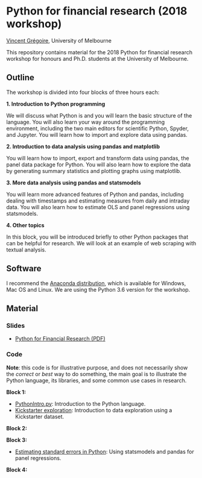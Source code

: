 # Python for financial research (2018 workshop)

[Vincent Grégoire](http://www.vincentgregoire.com), University of Melbourne

This repository contains material for the 2018 Python for financial research workshop for honours and Ph.D. students at the University of Melbourne.

## Outline

The workshop is divided into four blocks of three hours each:

**1. Introduction to Python programming**

We will discuss what Python is and you will learn the basic structure of the
language. You will also learn your way around the programming environment,
including the two main editors for scientific Python, Spyder, and Jupyter.
You will learn how to import and explore data using pandas.

**2.    Introduction to data analysis using pandas and matplotlib**

You will learn how to import, export and transform data using pandas, the
panel data package for Python. You will also learn how to explore the data
by generating summary statistics and plotting graphs using matplotlib.

**3.    More data analysis using pandas and statsmodels**

You will learn more advanced features of Python and pandas, including dealing
with timestamps and estimating measures from daily and intraday data. You
will also learn how to estimate OLS and panel regressions using statsmodels.

**4.    Other topics**

In this block, you will be introduced briefly to other Python packages that 
can be helpful for research. We will look at an example of web scraping with
textual analysis.

## Software

I recommend the [Anaconda distribution](https://www.anaconda.com/download/),
which is available for Windows, Mac OS and  Linux. We are using the Python
3.6 version for the workshop.


## Material


### Slides

- [Python for Financial Research (PDF)](https://github.com/vgreg/python-finance-unimelb2018/blob/master/slides/PythonWorkshopMarch2018.pdf)


### Code


**Note**: this code is for illustrative purpose, and does not necessarily show
the *correct* or *best* way to do something, the main goal is to illustrate
the Python language, its libraries, and some common use cases in research.

**Block 1:**

- [PythonIntro.py](https://github.com/vgreg/python-finance-unimelb2018/blob/master/code/PythonIntro.py): Introduction to the Python language.
- [Kickstarter exploration](https://github.com/vgreg/python-finance-unimelb2018/blob/master/notebooks/kickstarter/KickstarterExploration.ipynb): Introduction to data exploration using a Kickstarter dataset.

**Block 2:**


**Block 3:**

- [Estimating standard errors in Python](https://github.com/vgreg/python-se): Using statsmodels and pandas for panel regressions.

**Block 4:**

